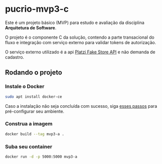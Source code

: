 # pucrio-mvp3-c

Este é um projeto básico (MVP) para estudo e avaliação da disciplina **Arquitetura de Software**.

O projeto é o componente C da solução, contendo a parte transacional do fluxo e integração com serviço externo para validar tokens de autorização.

O serviço externo utilizado é a api [Platzi Fake Store API](https://fakeapi.platzi.com/en/rest/auth-jwt) e não demanda de cadastro.

## Rodando o projeto

### Instale o Docker

```bash
sudo apt install docker-ce
```

Caso a instalação não seja concluída com sucesso, siga [esses passos](https://www.digitalocean.com/community/tutorials/how-to-install-and-use-docker-on-ubuntu-20-04) para pré-configurar seu ambiente.

### Construa a imagem

```bash
docker build --tag mvp3-a .
```

### Suba seu container

```bash
docker run -d -p 5000:5000 mvp3-a
```
